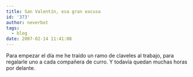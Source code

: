 ```yaml
---
title: San Valentín, esa gran excusa
id: '373'
author: neverbot
tags:
  - blog
date: 2007-02-14 11:41:08
---
```


Para empezar el día me he traído un ramo de claveles al trabajo, para regalarle uno a cada compañera de curro. Y todavía quedan muchas horas por delante.